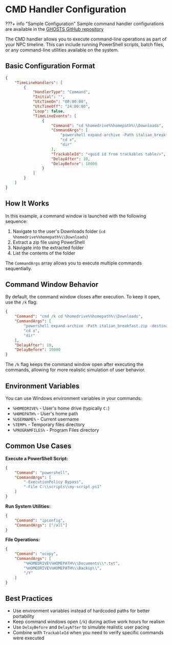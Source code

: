 # CMD Handler Configuration

???+ info "Sample Configuration"
    Sample command handler configurations are available in the [GHOSTS GitHub repository](https://github.com/cmu-sei/GHOSTS/tree/master/src/Ghosts.Client/Sample%20Timelines)

The CMD handler allows you to execute command-line operations as part of your NPC timeline. This can include running PowerShell scripts, batch files, or any command-line utilities available on the system.

## Basic Configuration Format

```json
{
    "TimeLineHandlers": [
        {
            "HandlerType": "Command",
            "Initial": "",
            "UtcTimeOn": "00:00:00",
            "UtcTimeOff": "24:00:00",
            "Loop": false,
            "TimeLineEvents": [
                {
                    "Command": "cd %homedrive%%homepath%\\Downloads",
                    "CommandArgs": [
                        "powershell expand-archive -Path italian_breakfast.zip -destinationpath x",
                        "cd x",
                        "dir"
                    ],
                    "TrackableId": "<guid id from trackables table/>",
                    "DelayAfter": 10,
                    "DelayBefore": 10000
                }
            ]
        }
    ]
}
```

## How It Works

In this example, a command window is launched with the following sequence:

1. Navigate to the user's Downloads folder (`cd %homedrive%%homepath%\\Downloads`)
2. Extract a zip file using PowerShell
3. Navigate into the extracted folder
4. List the contents of the folder

The `CommandArgs` array allows you to execute multiple commands sequentially.

## Command Window Behavior

By default, the command window closes after execution. To keep it open, use the `/k` flag:

```json
{
    "Command": "cmd /k cd %homedrive%%homepath%\\Downloads",
    "CommandArgs": [
        "powershell expand-archive -Path italian_breakfast.zip -destinationpath x",
        "cd x",
        "dir"
    ],
    "DelayAfter": 10,
    "DelayBefore": 10000
}
```

The `/k` flag keeps the command window open after executing the commands, allowing for more realistic simulation of user behavior.

## Environment Variables

You can use Windows environment variables in your commands:

- `%HOMEDRIVE%` - User's home drive (typically `C:`)
- `%HOMEPATH%` - User's home path
- `%USERNAME%` - Current username
- `%TEMP%` - Temporary files directory
- `%PROGRAMFILES%` - Program Files directory

## Common Use Cases

**Execute a PowerShell Script:**
```json
{
    "Command": "powershell",
    "CommandArgs": [
        "-ExecutionPolicy Bypass",
        "-File C:\\scripts\\my-script.ps1"
    ]
}
```

**Run System Utilities:**
```json
{
    "Command": "ipconfig",
    "CommandArgs": ["/all"]
}
```

**File Operations:**
```json
{
    "Command": "xcopy",
    "CommandArgs": [
        "%HOMEDRIVE%%HOMEPATH%\\Documents\\*.txt",
        "%HOMEDRIVE%%HOMEPATH%\\Backup\\",
        "/Y"
    ]
}
```

## Best Practices

- Use environment variables instead of hardcoded paths for better portability
- Keep command windows open (`/k`) during active work hours for realism
- Use `DelayBefore` and `DelayAfter` to simulate realistic user pacing
- Combine with `TrackableId` when you need to verify specific commands were executed
